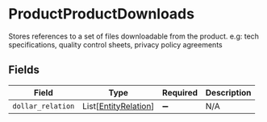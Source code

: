 # ProductProductDownloads

Stores references to a set of files downloadable from the product.
e.g: tech specifications, quality control sheets, privacy policy agreements



## Fields

| Field                                                         | Type                                                          | Required                                                      | Description                                                   |
| ------------------------------------------------------------- | ------------------------------------------------------------- | ------------------------------------------------------------- | ------------------------------------------------------------- |
| `dollar_relation`                                             | List[[EntityRelation](../../models/shared/entityrelation.md)] | :heavy_minus_sign:                                            | N/A                                                           |